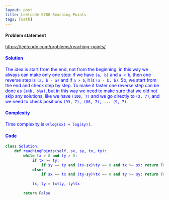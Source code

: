 ```yaml
---
layout: post
title: Leetcode 0780 Reaching Points
tags: [math]
---
```


#### Problem statement

<a href="https://leetcode.com/problems/reaching-points/"> <font color = blue>https://leetcode.com/problems/reaching-points/

#### Solution
The idea is start from the end, not from the beginning: in this way we always can make only one step: if we have `(a, b)` and `a < b`, then one reverse step is `(a, b - a)` and if `a > b`, it is `(a - b, b)`. So, we start from the end and check step by step. To make it faster one reverse step can be done as `(a%b, b%a)`, but in this way we need to make sure that we did not skip any solutions, like we have `(100, 7)` and we go directly to `(2, 7)`, and we need to check positions `(93, 7), (86, 7), ... (9, 7)`.

#### Complexity
Time complexity is `O(log(sx) + log(sy))`.

#### Code
```python
class Solution:
    def reachingPoints(self, sx, sy, tx, ty):
        while tx > 0 and ty > 0:
            if tx >= ty:
                if sy == ty and (tx-sx)%ty == 0 and tx >= sx: return True
            else:
                if sx == tx and (ty-sy)%tx == 0 and ty >= sy: return True
           
            tx, ty = tx%ty, ty%tx
        
        return False
```

